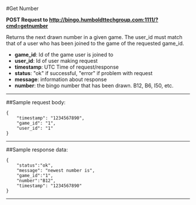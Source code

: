 #Get Number

**POST Request to http://bingo.humboldttechgroup.com:1111/?cmd=getnumber**

Returns the next drawn number in a given game. The user\_id must match that of a user who has been joined to the game of the requested game\_id.

- **game_id**: Id of the game user is joined to
- **user_id**: Id of user making request
- **timestamp**: UTC Time of request/response
- **status**: "ok" if successful, "error" if problem with request
- **message**: information about response
- **number**: the bingo number that has been drawn. B12, B6, I50, etc.

* * *

##Sample request body: 

	{  
		"timestamp": "1234567890",  
		"game_id": "1",
		"user_id": "1"  
	}
* * *

##Sample response data:

	{  
		"status":"ok",  
		"message": "newest number is",
		"game_id":"1",  
		"number":"B12",
		"timestamp": "1234567890"    
	}
* * *
